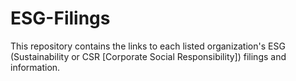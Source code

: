 # ESG-Filings
This repository contains the links to each listed organization's ESG (Sustainability or CSR [Corporate Social Responsibility]) filings and information. 
